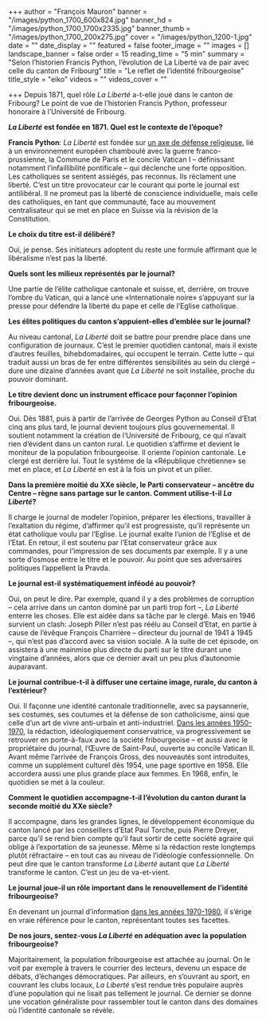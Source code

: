 +++
author = "François Mauron"
banner = "/images/python_1700_600x824.jpg"
banner_hd = "/images/python_1700_1700x2335.jpg"
banner_thumb = "/images/python_1700_200x275.jpg"
cover = "/images/python_1200-1.jpg"
date = ""
date_display = ""
featured = false
footer_image = ""
images = []
landscape_banner = false
order = 15
reading_time = "5 min"
summary = "Selon l’historien Francis Python, l’évolution de La Liberté va de pair avec celle du canton de Fribourg"
title = "Le reflet  de l’identité fribourgeoise"
title_style = "eiko"
videos = ""
videos_cover = ""

+++
Depuis 1871, quel rôle _La Liberté_ a-t-elle joué dans le canton de Fribourg? Le point de vue de l’historien Francis Python, professeur honoraire à l’Université de Fribourg.

**_La Liberté_ est fondée en 1871. Quel est le contexte de l’époque?**

**Francis Python**: _La Liberté_ est fondée sur <a href="https://150ans.lalib.ch/article/la-griffe-des-redacteurs-en-chef-partie-1/" target="_blank">un axe de défense religieuse</a>, lié à un environnement européen chamboulé avec la guerre franco-prussienne, la Commune de Paris et le concile Vatican I – définissant notamment l’infaillibilité pontificale – qui déclenche une forte opposition. Les catholiques se sentent assiégés, pas reconnus. Ils réclament une liberté. C’est un titre provocateur car le courant qui porte le journal est antilibéral. Il ne promeut pas la liberté de conscience individuelle, mais celle des catholiques, en tant que communauté, face au mouvement centralisateur qui se met en place en Suisse via la révision de la Constitution.

**Le choix du titre est-il délibéré?**

Oui, je pense. Ses initiateurs adoptent du reste une formule affirmant que le libéralisme n’est pas la liberté.

**Quels sont les milieux représentés par le journal?**

Une partie de l’élite catholique cantonale et suisse, et, derrière, on trouve l’ombre du Vatican, qui a lancé une «Internationale noire» s’appuyant sur la presse pour défendre la liberté du pape et celle de l’Eglise catholique.

**Les élites politiques du canton s’appuient-elles d’emblée sur le journal?**

Au niveau cantonal, _La Liberté_ doit se battre pour prendre place dans une configuration de journaux. C’est le premier quotidien cantonal, mais il existe d’autres feuilles, bihebdomadaires, qui occupent le terrain. Cette lutte – qui traduit aussi un bras de fer entre différentes sensibilités au sein du clergé – dure une dizaine d’années avant que _La Liberté_ ne soit installée, proche du pouvoir dominant.

**Le titre devient donc un instrument efficace pour façonner l’opinion fribourgeoise.**

Oui. Dès 1881, puis à partir de l’arrivée de Georges Python au Conseil d’Etat cinq ans plus tard, le journal devient toujours plus gouvernemental. Il soutient notamment la création de l’Université de Fribourg, ce qui n’avait rien d’évident dans un canton rural. Le quotidien s’affirme et devient le moniteur de la population fribourgeoise. Il oriente l’opinion cantonale. Le clergé est derrière lui. Tout le système de la «République chrétienne» se met en place, et _La Liberté_ en est à la fois un pivot et un pilier.

**Dans la première moitié du XXe siècle, le Parti conservateur – ancêtre du Centre – règne sans partage sur le canton. Comment utilise-t-il _La Liberté_?**

Il charge le journal de modeler l’opinion, préparer les élections, travailler à l’exaltation du régime, d’affirmer qu’il est progressiste, qu’il représente un état catholique voulu par l’Eglise. Le journal exalte l’union de l’Eglise et de l’Etat. En retour, il est soutenu par l’Etat conservateur grâce aux commandes, pour l’impression de ses documents par exemple. Il y a une sorte d’osmose entre le titre et le pouvoir. Au point que ses adversaires politiques l’appellent la Pravda.

**Le journal est-il systématiquement inféodé au pouvoir?**

Oui, on peut le dire. Par exemple, quand il y a des problèmes de corruption – cela arrive dans un canton dominé par un parti trop fort –, _La Liberté_ enterre les choses. Elle est aidée dans sa tâche par le clergé. Mais en 1946 survient un clash: Joseph Piller n’est pas réélu au Conseil d’Etat, en partie à cause de l’évêque François Charrière – directeur du journal de 1941 à 1945 –, qui n’est pas d’accord avec sa vision sociale. A la suite de cet épisode, on assistera à une mainmise plus directe du parti sur le titre durant une vingtaine d’années, alors que ce dernier avait un peu plus d’autonomie auparavant.

**Le journal contribue-t-il à diffuser une certaine image, rurale, du canton à l’extérieur?**

Oui. Il façonne une identité cantonale traditionnelle, avec sa paysannerie, ses costumes, ses coutumes et la défense de son catholicisme, ainsi que celle d’un art de vivre anti-urbain et anti-industriel. <a href="https://150ans.lalib.ch/article/la-griffe-des-redacteurs-en-chef-partie-2/" target="_blank">Dans les années 1950-1970</a>, la rédaction, idéologiquement conservatrice, va progressivement se retrouver en porte-à-faux avec la société fribourgeoise – et aussi avec le propriétaire du journal, l’Œuvre de Saint-Paul, ouverte au concile Vatican II. Avant même l’arrivée de François Gross, des nouveautés sont introduites, comme un supplément culturel dès 1954, une page sportive en 1958. Elle accordera aussi une plus grande place aux femmes. En 1968, enfin, le quotidien se met à la couleur.

**Comment le quotidien accompagne-t-il l’évolution du canton durant la seconde moitié du XXe siècle?**

Il accompagne, dans les grandes lignes, le développement économique du canton lancé par les conseillers d’Etat Paul Torche, puis Pierre Dreyer, parce qu’il se rend bien compte qu’il faut sortir de cette société agraire qui oblige à l’exportation de sa jeunesse. Même si la rédaction reste longtemps plutôt réfractaire – en tout cas au niveau de l’idéologie confessionnelle. On peut dire que le canton transforme _La Liberté_ autant que _La Liberté_ transforme le canton. C’est un jeu de va-et-vient.

**Le journal joue-il un rôle important dans le renouvellement de l’identité fribourgeoise?**

En devenant un journal d’information <a href="https://150ans.lalib.ch/article/la-griffe-des-redacteurs-en-chef-partie-2/" target="_blank">dans les années 1970-1980</a>, il s’érige en vraie référence pour le canton, représentant toutes ses facettes.

**De nos jours, sentez-vous _La Liberté_ en adéquation avec la population fribourgeoise?**

Majoritairement, la population fribourgeoise est attachée au journal. On le voit par exemple à travers le courrier des lecteurs, devenu un espace de débats, d’échanges démocratiques. Par ailleurs, en s’ouvrant au sport, en couvrant les clubs locaux, _La Liberté_ s’est rendue très populaire auprès d’une population qui ne lisait pas tellement le journal. Ce dernier se donne une vocation généraliste pour rassembler tout le canton dans des domaines où l’identité cantonale se révèle.